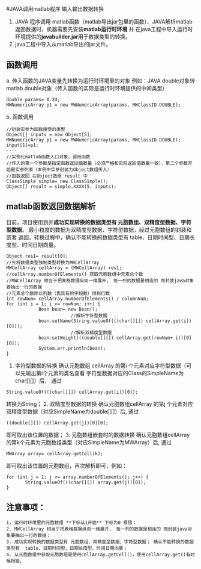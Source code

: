 #JAVA调用matlab程序 输入输出数据转换
1.  JAVA 程序调用 matlab函数（matlab导出jar包里的函数）、JAVA解析matlab返回数据时，机器需要先安装**matlab运行时环境** 并 在java工程中导入运行时环境提供的**javabuilder.jar**用于数据类型的转换。
2. java工程中导入从matlab导出的jar文件。
## 函数调用
 a. 传入函数的JAVA变量先转换为运行时环境里的对象
例如：JAVA double对象转 matlab double对象（传入函数的实际是运行时环境提供的中间类型）
```
double params= 0.2d;
MWNumericArray p1 = new MWNumericArray(params, MWClassID.DOUBLE);
```
 b. 函数调用
```
//封装实参为函数接受的类型
Object[] inputs = new Object[5];
MWNumericArray p1 = new MWNumericArray(params, MWClassID.DOUBLE);
input[1]=p1;
····
//实例化matlab函数入口对象，调用函数
//传入的第一个参数是指定函数返回值数量（必须严格和实际返回值数量一致），第二个参数开始是实参列表（本例中实参封装为Object数组传入）
//函数返回 在Object数组 result 中
ClassSimple simple= new ClassSimple();
Object[] result = simple.XXXX(5, inputs);
```
## matlab函数返回数据解析
目前，项目使用到并**成功实现转换的数据类型有 元胞数组、双精度型数据、字符型数据**。 最小粒度的数据为双精度型数据、字符型数据，经过元胞数组的封装和嵌套 返回。转换过程中，确认不能转换的数据类型有  table、日期时间型、日期长度型、时间日期向量。
```
Object res1= result[0];
//先将数据类型强制类型转换为MWCellArray
MWCellArray cellArray = (MWCellArray) res1;
//cellArray.numberOfElements() 获取元胞数组中元素总个数
//MWCellArray 相当于把表格数据纵向一维展开， 每一列的数据是相连的 而封装java对象要抽出一行的数据
//元素总个数除以列数（表具有的字段数）得到行数
int rowNum= cellArray.numberOfElements() / columnNum;
for (int i = 1; i <= rowNum; i++) {
			Bean bean= new Bean();
                        //解析字符型数据
			bean.setName(String.valueOf(((char[][]) cellArray.get(i))[0]));
                        //解析双精度型数据
			bean.setWeight(((double[][]) cellArray.get(rowNum+ i))[0][0]);
			System.err.println(bean);
}
 ```
 1. 字符型数据的转换
 确认元胞数组 cellArray 的第i 个元素对应字符型数据（可以先输出第i个元素的类名查看 字符型数据对应的Class的SimpleName为char[][]）后，
通过
```
String.valueOf(((char[][]) cellArray.get(i))[0]);
```
转换为String；
 2. 双精度型数据的转换
确认元胞数组cellArray 的第j 个元素对应双精度型数据（对应SimpleName为double[][]）后,
通过
```
((double[][]) cellArray.get(j))[0][0];
```
即可取出该位置的数据；
 3. 元胞数组嵌套时的数据转换
确认元胞数组cellArray 的第k个元素为元胞数组类型（对应SimpleName为MWArray）后,
通过
```
MWArray array= cellArray.getCell(k);			
```
即可取出该位置的元胞数组，再次解析即可，例如：
```
for (int j = 1; j <= array.numberOfElements(); j++) {
       String.valueOf(((char[][]) array.get(j))[0]);
}
```
## 注意事项：
    1. 运行时环境里的元胞数组 **下标从1开始** 下标为0 报错；
    2. MWCellArray 相当于把表格数据纵向一维展开， 每一列的数据是相连的 而封装java对象要抽出一行的数据；
    3. 成功实现转换的数据类型有 元胞数组、双精度型数据、字符型数据； 确认不能转换的数据类型有  table、日期时间型、日期长度型、时间日期向量；
    4. 从元胞数组中获取元胞数组是使用cellArray.getCell()，使用cellArray.get()有时候报错。